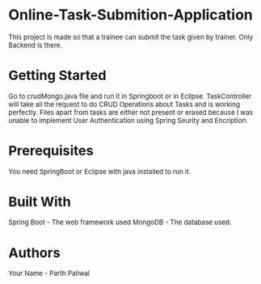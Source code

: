 # Online-Task-Submition-Application
<font size="2">This project is made so that a trainee can submit the task given by trainer.
Only Backend is there.<font>

# Getting Started
<font size="2">Go to crudMongo.java file and run it in Springboot or in Eclipse.
TaskController will take all the request to do CRUD Operations about Tasks and is working perfectly.
Files apart from tasks are either not present or erased because I was unable to implement User Authentication using Spring Seurity and Encription.<font>

# Prerequisites
<font size="2">You need SpringBoot or Eclipse with java installed to run it.<font>

# Built With
<font size="2">Spring Boot - The web framework used
MongoDB - The database used.<font>


# Authors
<font size="2">Your Name - Parth Paliwal<font>
